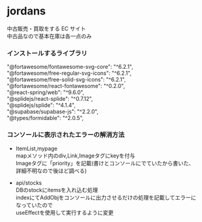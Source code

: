 # jordans

中古販売・買取をする EC サイト  
中古品なので基本在庫は各一点のみ

### インストールするライブラリ
  "@fortawesome/fontawesome-svg-core": "^6.2.1",  
    "@fortawesome/free-regular-svg-icons": "^6.2.1",  
    "@fortawesome/free-solid-svg-icons": "^6.2.1",  
    "@fortawesome/react-fontawesome": "^0.2.0",  
    "@react-spring/web": "^9.6.0",  
    "@splidejs/react-splide": "^0.7.12",  
    "@splidejs/splide": "^4.1.4",   
    "@supabase/supabase-js": "^2.2.0",  
    "@types/formidable": "^2.0.5",  


### コンソールに表示されたエラーの解消方法  
- ItemList,mypage  
mapメソッド内のdiv,Link,Imageタグにkeyを付与  
Imageタグに「priority」を記載(書けとコンソールにでていたから書いた、詳細不明なので後ほど調べる)  
  
- api/stocks  
DBのstockにitemsを入れ込む処理  
indexにてAddObjをコンソールに出力させるだけの処理を記載してエラーになっていたので  
useEffectを使用して実行するように変更
